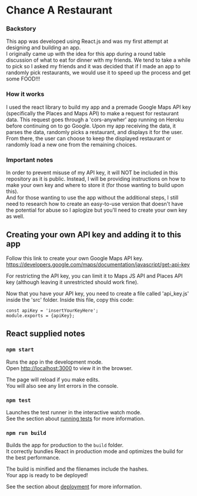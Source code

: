 # Chance A Restaurant
### Backstory
This app was developed using React.js and was my first attempt at designing and building an app.  
I originally came up with the idea for this app during a round table discussion of what to eat for dinner with my friends. We tend to take a while to pick so I asked my friends and it was decided that if I made an app to randomly pick restaurants, we would use it to speed up the process and get some FOOD!!!

### How it works
I used the react library to build my app and a premade Google Maps API key (specifically the Places and Maps API) to make a request for restaurant data. This request goes through a 'cors-anywher' app running on Heroku before continuing on to go Google. Upon my app receiving the data, it parses the data, randomly picks a restaurant, and displays it for the user. From there, the user can choose to keep the displayed restaurant or randomly load a new one from the remaining choices.

### Important notes
In order to prevent misuse of my API key, it will NOT be included in this repository as it is public. Instead, I will be providing instructions on how to make your own key and where to store it (for those wanting to build upon this).  
And for those wanting to use the app without the additional steps, I still need to research how to create an easy-to-use version that doesn't have the potential for abuse so I aplogize but you'll need to create your own key as well.

## Creating your own API key and adding it to this app
Follow this link to create your own Google Maps API key.
https://developers.google.com/maps/documentation/javascript/get-api-key

For restricting the API key, you can limit it to Maps JS API and Places API key (although leaving it unrestricted should work fine).

Now that you have your API key, you need to create a file called 'api_key.js' inside the 'src' folder. Inside this file, copy this code:
```
const apiKey = 'insertYourKeyHere';
module.exports = {apiKey};
```


## React supplied notes
### `npm start`

Runs the app in the development mode.\
Open [http://localhost:3000](http://localhost:3000) to view it in the browser.

The page will reload if you make edits.\
You will also see any lint errors in the console.

### `npm test`

Launches the test runner in the interactive watch mode.\
See the section about [running tests](https://facebook.github.io/create-react-app/docs/running-tests) for more information.

### `npm run build`

Builds the app for production to the `build` folder.\
It correctly bundles React in production mode and optimizes the build for the best performance.

The build is minified and the filenames include the hashes.\
Your app is ready to be deployed!

See the section about [deployment](https://facebook.github.io/create-react-app/docs/deployment) for more information.
